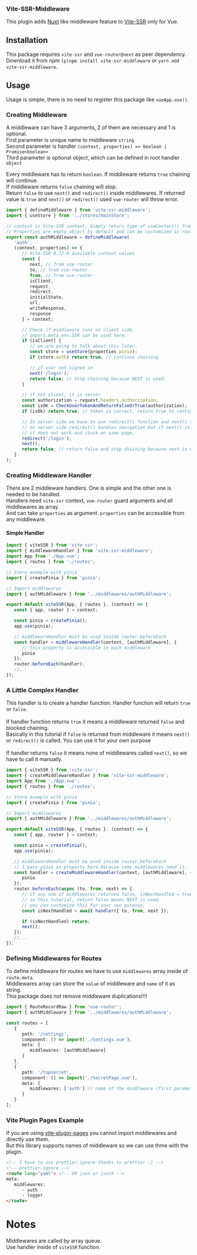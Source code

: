### Vite-SSR-Middleware

This plugin adds [Nuxt](https://nuxtjs.org/) like middleware feature to [Vite-SSR](https://github.com/frandiox/vite-ssr) only for Vue.

## Installation

This package requires `vite-ssr` and `vue-router@next` as peer dependency.<br>
Download it from npm `(p)npm install vite-ssr-middleware` or `yarn add vite-ssr-middleware`.<br>

## Usage

Usage is simple, there is no need to register this package like `vueApp.use()`.

### Creating Middleware

A middleware can have 3 arguments, 2 of them are necessary and 1 is optional.<br>
First parameter is unique name to middleware `string`<br>
Second parameter is handler `(context, properties) => boolean | Promise<boolean>`<br>
Third parameter is optional object, which can be defined in root handler `object`

Every middleware has to return `boolean`. If middleware returns `true` chaining will continue.<br>
If middleware returns `false` chaining will stop.<br>
Return `false` to use `next()` and `redirect()` inside middlewares. If returned value is `true` and `next()` or `redirect()` used `vue-router` will throw error.

```ts
import { defineMiddleware } from 'vite-ssr-middleware';
import { useStore } from '../stores/mainStore';

// context is Vite-SSR context. Simply return type of useContext() from vite-ssr.
// Properties are empty object by default and can be customized in root handler.
export const authMiddleware = defineMiddleware(
   'auth',
   (context, properties) => {
      // Vite-SSR 0.12.0 available context values
      const {
         next, // from vue-router
         to, // from vue-router
         from, // from vue-router
         isClient,
         request,
         redirect,
         initialState,
         url,
         writeResponse,
         response
      } = context;

      // Check if middleware runs on client side.
      // import.meta.env.SSR can be used here.
      if (isClient) {
         // we are going to talk about this later.
         const store = useStore(properties.pinia);
         if (store.auth) return true; // continue chaining

         // if user not signed in
         next('/login');
         return false; // Stop chaining because NEXT is used.
      }

      // if not client, it is server
      const authorization = request.headers.authorization;
      const isOK = CheckUserTokenAndReturnFalseOrTrue(authorization);
      if (isOk) return true; // token is correct, return true to continue chaining

      // In server side we have to use redirect() function and next() together.
      // on server side redirect() handles navigation but if next() is not called after,
      // it does not work and stuck on same page.
      redirect('/login');
      next();
      return false; // return false and stop chaining because next is used.
   }
);
```

### Creating Middleware Handler

There are 2 middleware handlers. One is simple and the other one is needed to be handled.<br>
Handlers need `vite-ssr` context, `vue-router` guard arguments and all middlewares as array.<br>
And can take `properties` as argument. `properties` can be accessible from any middleware.

#### Simple Handler

```ts
import { viteSSR } from 'vite-ssr';
import { middlewareHandler } from 'vite-ssr-middleware';
import App from './App.vue';
import { routes } from './routes';

// Store example with pinia
import { createPinia } from 'pinia';

// Import middlewares
import { authMiddleware } from '../middlewares/authMiddleware';

export default viteSSR(App, { routes }, (context) => {
   const { app, router } = context;

   const pinia = createPinia();
   app.use(pinia);

   // middlewareHandler must be used inside router.beforeEach
   const handler = middlewareHandler(context, [authMiddleware], {
      // this property is accessible in each middleware
      pinia
   });
   router.beforeEach(handler);
   //...
});
```

### A Little Complex Handler

This handler is to create a handler function. Handler function will return `true` or `false`.<br><br>
If handler function returns `true` it means a middleware returned `false` and blocked chaining.<br>
Basically in this tutorial if `false` is returned from middleware it means `next()` or `redirect()` is called. You can use it for your own purpose<br><br>
If handler returns `false` it means none of middlewares called `next()`, so we have to call it manually.

```ts
import { viteSSR } from 'vite-ssr';
import { createMiddlewareHandler } from 'vite-ssr-middleware';
import App from './App.vue';
import { routes } from './routes';

// Store example with pinia
import { createPinia } from 'pinia';

// Import middlewares
import { authMiddleware } from '../middlewares/authMiddleware';

export default viteSSR(App, { routes }, (context) => {
   const { app, router } = context;

   const pinia = createPinia();
   app.use(pinia);

   // middlewareHandler must be used inside router.beforeEach
   // I pass pinia as property here because some middlewares need it.
   const handler = createMiddlewareHandler(context, [authMiddleware], {
      pinia
   });
   router.beforeEach(async (to, from, next) => {
      // if any one of middlewares returned false, isNextHandled = true
      // in this tutorial, return false means NEXT is used.
      // you can customize this for your own purpose.
      const isNextHandled = await handler({ to, from, next });

      if (isNextHandled) return;
      next();
   });
   //...
});
```

### Defining Middlewares for Routes

To define middleware for routes we have to use `middlewares` array inside of `route.meta`.<br>
Middlewares array can store the `value` of middleware and `name` of it as string.<br>
This package does not remove middleware duplications!!!!

```ts
import { RouteRecordRaw } from 'vue-router';
import { authMiddleware } from '../middlewares/authMiddleware';

const routes = [
   {
      path: '/settings',
      component: () => import('./Settings.vue'),
      meta: {
         middlewares: [authMiddleware]
      }
   },
   {
      path: '/topsecret',
      component: () => import('./SecretPage.vue'),
      meta: {
         middlewares: ['auth'] // name of the middleware (first parameter)
      }
   }
];
```

### Vite Plugin Pages Example

If you are using [vite-plugin-pages](https://github.com/hannoeru/vite-plugin-pages) you cannot import middlewares and directly use them.<br>
But this library supports names of middleware so we can use thme with the plugin.

```html
<!-- I have to use prettier-ignore thanks to prettier :) -->
<!-- prettier-ignore -->
<route lang="yaml"> <!-- OR json or json5 -->
meta:
   middlewares:
      - auth
      - logger
</route>
```

# Notes

Middlewares are called by array queue.<br>
Use handler inside of `viteSSR` function.
